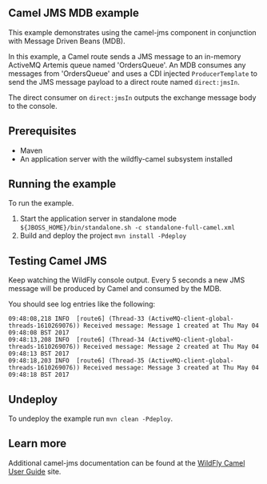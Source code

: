 Camel JMS MDB example
---------------------

This example demonstrates using the camel-jms component in conjunction with Message Driven Beans (MDB).

In this example, a Camel route sends a JMS message to an in-memory ActiveMQ Artemis queue named 'OrdersQueue'. An MDB consumes any messages from
'OrdersQueue' and uses a CDI injected `ProducerTemplate` to send the JMS message payload to a direct route named `direct:jmsIn`.

The direct consumer on `direct:jmsIn` outputs the exchange message body to the console.

Prerequisites
-------------

* Maven
* An application server with the wildfly-camel subsystem installed

Running the example
-------------------

To run the example.

1. Start the application server in standalone mode `${JBOSS_HOME}/bin/standalone.sh -c standalone-full-camel.xml`
2. Build and deploy the project `mvn install -Pdeploy`

Testing Camel JMS
-----------------

Keep watching the WildFly console output. Every 5 seconds a new JMS message will be produced by Camel and consumed by the MDB.

You should see log entries like the following:

```
09:48:08,218 INFO  [route6] (Thread-33 (ActiveMQ-client-global-threads-1610269076)) Received message: Message 1 created at Thu May 04 09:48:08 BST 2017
09:48:13,208 INFO  [route6] (Thread-34 (ActiveMQ-client-global-threads-1610269076)) Received message: Message 2 created at Thu May 04 09:48:13 BST 2017
09:48:18,203 INFO  [route6] (Thread-35 (ActiveMQ-client-global-threads-1610269076)) Received message: Message 3 created at Thu May 04 09:48:18 BST 2017
```

Undeploy
--------

To undeploy the example run `mvn clean -Pdeploy`.

Learn more
----------

Additional camel-jms documentation can be found at the [WildFly Camel User Guide](http://wildfly-extras.github.io/wildfly-camel/#_jms
) site.
